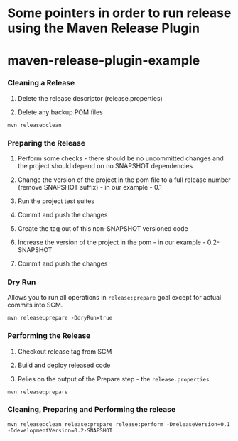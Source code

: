 # Some pointers in order to run release using the Maven Release Plugin

# maven-release-plugin-example


### Cleaning a Release

1. Delete the release descriptor (release.properties)

2. Delete any backup POM files

```
mvn release:clean
```



### Preparing the Release

1. Perform some checks - there should be no uncommitted changes and the project should depend on no SNAPSHOT dependencies

2. Change the version of the project in the pom file to a full release number (remove SNAPSHOT suffix) - in our example - 0.1

3. Run the project test suites

4. Commit and push the changes

5. Create the tag out of this non-SNAPSHOT versioned code

6. Increase the version of the project in the pom - in our example - 0.2-SNAPSHOT

7. Commit and push the changes


### Dry Run

Allows you to run all operations in `release:prepare` goal except for actual commits into SCM.

```
mvn release:prepare -DdryRun=true
```


### Performing the Release

1. Checkout release tag from SCM

2. Build and deploy released code

3. Relies on the output of the Prepare step - the `release.properties`.


```
mvn release:prepare
```

### Cleaning, Preparing and Performing the release


```
mvn release:clean release:prepare release:perform -DreleaseVersion=0.1 -DdevelopmentVersion=0.2-SNAPSHOT
```